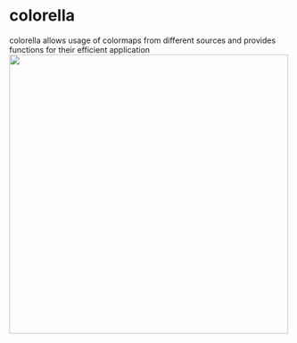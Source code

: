 # colorella
colorella allows usage of colormaps from different sources and provides functions for their efficient application
<img src ="https://user-images.githubusercontent.com/56632087/81318903-3b6ddc00-908f-11ea-96f9-5f759c6000cc.png" width=500>
